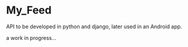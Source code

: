 # My_Feed
API to be developed in python and django, later used in an Android app.

a work in progress...

